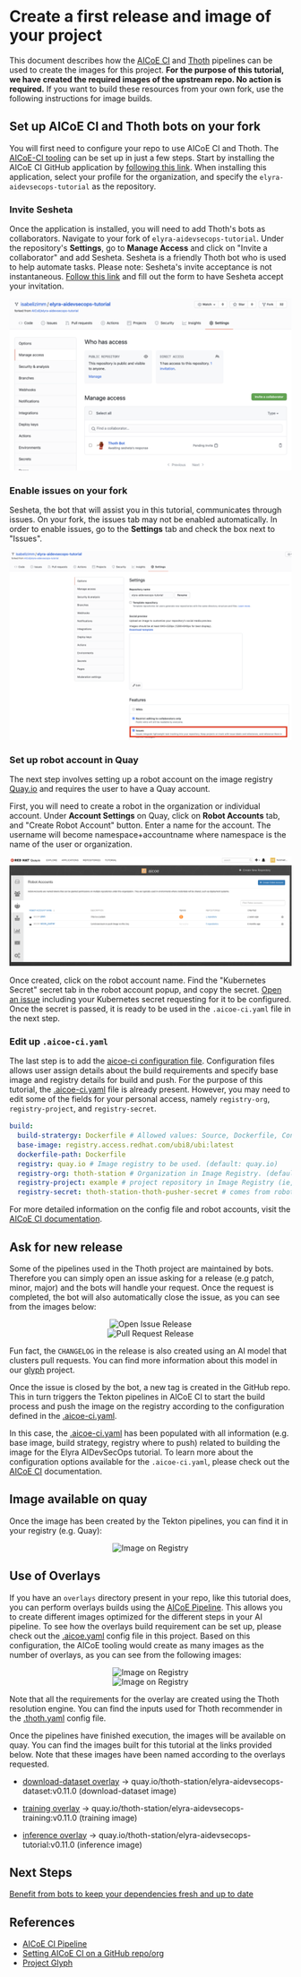 # Create a first release and image of your project

This document describes how the [AICoE CI][1] and [Thoth](https://github.com/thoth-station) pipelines can be used to create the images for this project. **For the purpose of this tutorial, we have created the required images of the upstream repo. No action is required.** If you want to build these resources from your own fork, use the following instructions for image builds.

## Set up AICoE CI and Thoth bots on your fork

You will first need to configure your repo to use AICoE CI and Thoth. The [AICoE-CI tooling](https://github.com/AICoE/aicoe-ci) can be set up in just a few steps. Start by installing the AICoE CI GitHub application by [following this link](https://github.com/apps/aicoe-ci). When installing this application, select your profile for the organization, and specify the `elyra-aidevsecops-tutorial` as the repository.

### Invite Sesheta

Once the application is installed, you will need to add Thoth's bots as collaborators. Navigate to your fork of `elyra-aidevsecops-tutorial`. Under the repository's **Settings**, go to **Manage Access** and click on "Invite a collaborator" and add Sesheta. Sesheta is a friendly Thoth bot who is used to help automate tasks. Please note: Sesheta's invite acceptance is not instantaneous. [Follow this link](https://github.com/AICoE/aicoe-ci/issues/new?assignees=goern%2Charshad16&labels=area%2Fcyborgs%2Cbot%2Csig%2Fcyborgs&template=request_sesheta.yaml&title=Help+with+Sesheta+invite) and fill out the form to have Sesheta accept your invitation.

<div style="text-align:center">
<img alt="Invite Sesheta" src="https://raw.githubusercontent.com/aicoe/elyra-aidevsecops-tutorial/master/docs/images/InviteSesheta.png">
</div>

### Enable issues on your fork

Sesheta, the bot that will assist you in this tutorial, communicates through issues. On your fork, the issues tab may not be enabled automatically. In order to enable issues, go to the **Settings** tab and check the box next to "Issues".

<div style="text-align:center">
<img alt="Enable Fork Issues" src="https://raw.githubusercontent.com/aicoe/elyra-aidevsecops-tutorial/master/docs/images/EnableForkIssues.png">
</div>

### Set up robot account in Quay

The next step involves setting up a robot account on the image registry [Quay.io](https://quay.io/) and requires the user to have a Quay account.

First, you will need to create a robot in the organization or individual account. Under **Account Settings** on Quay, click on **Robot Accounts** tab, and "Create Robot Account" button. Enter a name for the account. The username will become namespace+accountname where namespace is the name of the user or organization.

<div style="text-align:center">
<img alt="Create Robot Account" src="https://raw.githubusercontent.com/AICoE/aicoe-ci/master/docs/quay-robots.png">
</div>

Once created, click on the robot account name. Find the "Kubernetes Secret" secret tab in the robot account popup, and copy the secret. [Open an issue](https://github.com/AICoE/aicoe-ci/issues/new/choose) including your Kubernetes secret requesting for it to be configured. Once the secret is passed, it is ready to be used in the `.aicoe-ci.yaml` file in the next step.

### Edit up `.aicoe-ci.yaml`

The last step is to add the [aicoe-ci configuration file](https://github.com/AICoE/aicoe-ci#aicoe-ci-configuration-file). Configuration files allows user assign details about the build requirements and specify base image and registry details for build and push. For the purpose of this tutorial, the [.aicoe-ci.yaml](../../.aicoe-ci.yaml) file is already present. However, you may need to edit some of the fields for your personal access, namely `registry-org`, `registry-project`, and `registry-secret`.

```yaml
build:
  build-stratergy: Dockerfile # Allowed values: Source, Dockerfile, Containerfile
  base-image: registry.access.redhat.com/ubi8/ubi:latest
  dockerfile-path: Dockerfile
  registry: quay.io # Image registry to be used. (default: quay.io)
  registry-org: thoth-station # Organization in Image Registry. (default: thoth-station)
  registry-project: example # project repository in Image Registry (ie, Quay) used to push image.
  registry-secret: thoth-station-thoth-pusher-secret # comes from robot account
```

For more detailed information on the config file and robot accounts, visit the [AICoE CI documentation](https://github.com/AICoE/aicoe-ci#configuring-build-requirements).

## Ask for new release

Some of the pipelines used in the Thoth project are maintained by bots. Therefore you can simply open an issue asking for a release (e.g patch, minor, major) and the bots will handle your request. Once the request is completed, the bot will also automatically close the issue, as you can see from the images below:

<div style="text-align:center">
<img alt="Open Issue Release" src="https://raw.githubusercontent.com/thoth-station/elyra-aidevsecops-tutorial/master/docs/images/OpenIssueRelease.png">
</div>

<div style="text-align:center">
<img alt="Pull Request Release" src="https://raw.githubusercontent.com/thoth-station/elyra-aidevsecops-tutorial/master/docs/images/PullRequestRelease.png">
</div>

Fun fact, the `CHANGELOG` in the release is also created using an AI model that clusters pull requests. You can find more information about this model in our [glyph][3] project.

Once the issue is closed by the bot, a new tag is created in the GitHub repo. This in turn triggers the Tekton pipelines in AICoE CI to start the build process and push the image on the registry according to the configuration defined in the [.aicoe-ci.yaml](../../.aicoe-ci.yaml).

In this case, the [.aicoe-ci.yaml](../../.aicoe-ci.yaml) has been populated with all information (e.g. base image, build strategy, registry where to push) related to building the image for the Elyra AIDevSecOps tutorial. To learn more about the configuration options available for the `.aicoe-ci.yaml`, please check out the [AICoE CI][1] documentation.

## Image available on quay

Once the image has been created by the Tekton pipelines, you can find it in your registry (e.g. Quay):

<div style="text-align:center">
<img alt="Image on Registry" src="https://raw.githubusercontent.com/thoth-station/elyra-aidevsecops-tutorial/master/docs/images/ImageRegistry.png">
</div>

## Use of Overlays

If you have an `overlays` directory present in your repo, like this tutorial does, you can perform overlays builds using the [AICoE Pipeline][1]. This allows you to create different images optimized for the different steps in your AI pipeline. To see how the overlays build requirement can be set up, please check out the [.aicoe.yaml](../../.aicoe-ci.yaml#L5) config file in this project. Based on this configuration, the AICoE tooling would create as many images as the number of overlays, as you can see from the following images:

<div style="text-align:center">
<img alt="Image on Registry" src="https://raw.githubusercontent.com/thoth-station/elyra-aidevsecops-tutorial/master/docs/images/TagReleasePipeline.png">
</div>

<div style="text-align:center">
<img alt="Image on Registry" src="https://raw.githubusercontent.com/thoth-station/elyra-aidevsecops-tutorial/master/docs/images/OverlaysBuildsPipeline.png">
</div>

Note that all the requirements for the overlay are created using the Thoth resolution engine. You can find the inputs used for Thoth recommender in the [.thoth.yaml](../../.thoth.yaml#L5) config file.

Once the pipelines have finished execution, the images will be available on quay. You can find the images built for this tutorial at the links provided below. Note that these images have been named according to the overlays requested.

- [download-dataset overlay](../../overlays/download-dataset) -> quay.io/thoth-station/elyra-aidevsecops-dataset:v0.11.0 (download-dataset image)

- [training overlay](../../overlays/training/Pipfile) -> quay.io/thoth-station/elyra-aidevsecops-training:v0.11.0 (training image)

- [inference overlay](../../overlays/inference/Pipfile)  -> quay.io/thoth-station/elyra-aidevsecops-tutorial:v0.11.0 (inference image)

## Next Steps

[Benefit from bots to keep your dependencies fresh and up to date](/docs/source/use-bots.md)

## References

* [AICoE CI Pipeline][1]
* [Setting AICoE CI on a GitHub repo/org][2]
* [Project Glyph][3]

[1]: https://github.com/AICoE/aicoe-ci
[2]: https://github.com/AICoE/aicoe-ci#setting-aicoe-ci-on-github-organizationrepository
[3]: https://github.com/thoth-station/glyph
